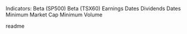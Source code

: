 Indicators:
Beta (SP500)
Beta (TSX60)
Earnings Dates
Dividends Dates
Minimum Market Cap
Minimum Volume

readme
